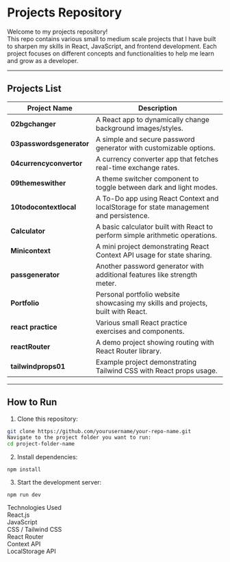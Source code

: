# Projects Repository

Welcome to my projects repository!  
This repo contains various small to medium scale projects that I have built to sharpen my skills in React, JavaScript, and frontend development. Each project focuses on different concepts and functionalities to help me learn and grow as a developer.

---

## Projects List

| Project Name          | Description                                                      |
|----------------------|------------------------------------------------------------------|
| **02bgchanger**       | A React app to dynamically change background images/styles.      |
| **03passwordsgenerator** | A simple and secure password generator with customizable options.|
| **04currencyconvertor** | A currency converter app that fetches real-time exchange rates. |
| **09themeswither**    | A theme switcher component to toggle between dark and light modes.|
| **10todocontextlocal**| A To-Do app using React Context and localStorage for state management and persistence.|
| **Calculator**        | A basic calculator built with React to perform simple arithmetic operations. |
| **Minicontext**       | A mini project demonstrating React Context API usage for state sharing.|
| **passgenerator**     | Another password generator with additional features like strength meter. |
| **Portfolio**         | Personal portfolio website showcasing my skills and projects, built with React. |
| **react practice**    | Various small React practice exercises and components.            |
| **reactRouter**       | A demo project showing routing with React Router library.         |
| **tailwindprops01**   | Example project demonstrating Tailwind CSS with React props usage.|

---

## How to Run

1. Clone this repository:

```bash
git clone https://github.com/yourusername/your-repo-name.git
Navigate to the project folder you want to run:
cd project-folder-name
```
2. Install dependencies:
```
npm install
```
3. Start the development server:

```
npm run dev

```
Technologies Used
<br />
React.js
<br />
JavaScript 
<br />
CSS / Tailwind CSS
<br />
React Router
<br />
Context API
<br />
LocalStorage API
<br />

